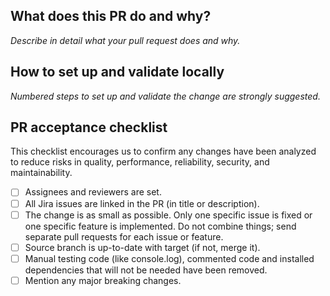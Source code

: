 ## What does this PR do and why?

_Describe in detail what your pull request does and why._

<!--
Please keep this description updated with any discussion that takes place so
that reviewers can understand your intent. Keeping the description updated is
especially important if they didn't participate in the discussion.
-->

## How to set up and validate locally

_Numbered steps to set up and validate the change are strongly suggested._

<!--
Example below:

1. In rails console enable the experiment fully
   ```ruby
   Feature.enable(:member_areas_of_focus)
   ```
2. Visit any group or project member pages such as `http://127.0.0.1:3000/groups/flightjs/-/group_members`
3. Click the `invite members` button.
-->

## PR acceptance checklist

This checklist encourages us to confirm any changes have been analyzed to reduce risks in quality, performance, reliability, security, and maintainability.

- [ ] Assignees and reviewers are set.
- [ ] All Jira issues are linked in the PR (in title or description).
- [ ] The change is as small as possible. Only one specific issue is fixed or one specific feature is implemented. Do not combine things; send separate pull requests for each issue or feature.
- [ ] Source branch is up-to-date with target (if not, merge it).
- [ ] Manual testing code (like console.log), commented code and installed dependencies that will not be needed have been removed.
- [ ] Mention any major breaking changes.
